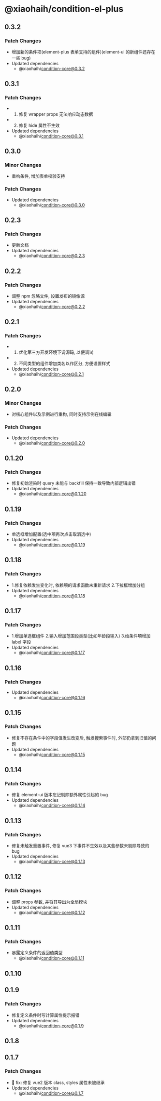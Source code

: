 # @xiaohaih/condition-el-plus

## 0.3.2

### Patch Changes

- 增加新的条件项(element-plus 表单支持的组件)(element-ui 的新组件还存在一些 bug)
- Updated dependencies
  - @xiaohaih/condition-core@0.3.2

## 0.3.1

### Patch Changes

- 1. 修复 wrapper props 无法响应动态数据
- 2. 修复 hide 属性不生效
- Updated dependencies
  - @xiaohaih/condition-core@0.3.1

## 0.3.0

### Minor Changes

- 重构条件, 增加表单校验支持

### Patch Changes

- Updated dependencies
  - @xiaohaih/condition-core@0.3.0

## 0.2.3

### Patch Changes

- 更新文档
- Updated dependencies
  - @xiaohaih/condition-core@0.2.3

## 0.2.2

### Patch Changes

- 调整 npm 忽略文件, 设置发布的镜像源
- Updated dependencies
  - @xiaohaih/condition-core@0.2.2

## 0.2.1

### Patch Changes

- 1. 优化第三方开发环境下调源码, 以便调试
- 2. 不同类型的组件增加类名以作区分, 方便设置样式
- Updated dependencies
  - @xiaohaih/condition-core@0.2.1

## 0.2.0

### Minor Changes

- 对核心组件以及示例进行重构, 同时支持示例在线编辑

### Patch Changes

- Updated dependencies
  - @xiaohaih/condition-core@0.2.0

## 0.1.20

### Patch Changes

- 修复初始渲染时 query 未能与 backfill 保持一致导致内部逻辑出错
- Updated dependencies
  - @xiaohaih/condition-core@0.1.20

## 0.1.19

### Patch Changes

- 单选框增加配置(选中项再次点击取消选中)
- Updated dependencies
  - @xiaohaih/condition-core@0.1.19

## 0.1.18

### Patch Changes

- 1.修复依赖发生变化时, 依赖项的请求函数未重新请求 2.下拉框增加分组
- Updated dependencies
  - @xiaohaih/condition-core@0.1.18

## 0.1.17

### Patch Changes

- 1.增加单选框组件 2.输入增加范围段类型(比如年龄段输入) 3.给条件项增加 label 字段
- Updated dependencies
  - @xiaohaih/condition-core@0.1.17

## 0.1.16

### Patch Changes

- Updated dependencies
  - @xiaohaih/condition-core@0.1.16

## 0.1.15

### Patch Changes

- 修复不存在条件中的字段值发生改变后, 触发搜索事件时, 外部仍拿到旧值的问题
- Updated dependencies
  - @xiaohaih/condition-core@0.1.15

## 0.1.14

### Patch Changes

- 修复 element-ui 版本忘记剔除额外属性引起的 bug
- Updated dependencies
  - @xiaohaih/condition-core@0.1.14

## 0.1.13

### Patch Changes

- 修复未触发重置事件, 修复 vue3 下事件不生效以及某些参数未剔除导致的 bug
- Updated dependencies
  - @xiaohaih/condition-core@0.1.13

## 0.1.12

### Patch Changes

- 调整 props 参数, 并将其导出为全局模块
- Updated dependencies
  - @xiaohaih/condition-core@0.1.12

## 0.1.11

### Patch Changes

- 暴露定义条件的返回值类型
  - @xiaohaih/condition-core@0.1.11

## 0.1.10

## 0.1.9

### Patch Changes

- 修复定义条件时写计算属性提示报错
- Updated dependencies
  - @xiaohaih/condition-core@0.1.9

## 0.1.8

## 0.1.7

### Patch Changes

- :bug: fix: 修复 vue2 版本 class, styles 属性未被继承
- Updated dependencies
  - @xiaohaih/condition-core@0.1.7
